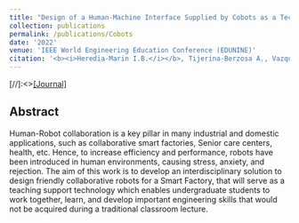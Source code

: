 ```yaml
---
title: "Design of a Human-Machine Interface Supplied by Cobots as a Technology to Support Teaching"
collection: publications
permalink: /publications/Cobots
date: '2022'
venue: 'IEEE World Engineering Education Conference (EDUNINE)'
citation: '<b><i>Heredia-Marin I.B.</i></b>, Tijerina-Berzosa A., Vazquez-Badillo P.E., Elizondo-Valladares M.A., Vazquez-Hurtado C. (Accepted),<b>(Accepted)</b>'
---
```


[//]:<>[[Journal]](https://link.springer.com/chapter/10.1007%2F978-3-030-90033-5_27)

## Abstract
Human-Robot collaboration is a key pillar in many industrial and domestic applications, such as collaborative smart factories, Senior care centers, health, etc.  Hence, to increase efficiency and performance, robots have been introduced in human environments, causing stress, anxiety, and rejection. The aim of this work is to develop an interdisciplinary solution to design friendly collaborative robots for a Smart Factory, that will serve as a teaching support technology which enables undergraduate students to work together, learn, and develop important engineering skills that would not be acquired during a traditional classroom lecture.